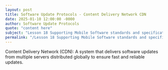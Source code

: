 ```yaml
---
layout: post
title: Software Update Protocols - Content Delivery Network CDN
date: 2025-01-10 12:00:00 -0000
author: Software Update Protocols
quote: "content here"
subject: "Lesson 18 Supporting Mobile Software standards and specifications"
permalink: "/Lesson 18 Supporting Mobile Software standards and specifications/Software Update Protocols/Software Update Protocols - Content Delivery Network CDN"
---
```


Content Delivery Network (CDN): A system that delivers software updates from multiple servers distributed globally to ensure fast and reliable updates.
